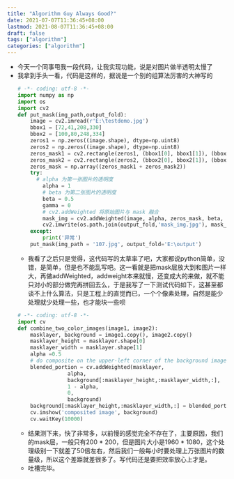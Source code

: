 ```yaml
---
title: "Algorithm Guy Always Good?"
date: 2021-07-07T11:36:45+08:00
lastmod: 2021-08-07T11:36:45+08:00
draft: false
tags: ["algorithm"]
categories: ["algorithm"]
---
```

* 今天一个同事甩我一段代码，让我实现功能，说是对图片做半透明太慢了
* 我拿到手头一看，代码是这样的，据说是一个别的组算法厉害的大神写的
  ```python
  # -*- coding: utf-8 -*-
  import numpy as np
  import os
  import cv2
  def put_mask(img_path,output_fold):
      image = cv2.imread(r'E:\testdemo.jpg')
      bbox1 = [72,41,208,330]
      bbox2 = [100,80,248,334]
      zeros1 = np.zeros((image.shape), dtype=np.uint8)
      zeros2 = np.zeros((image.shape), dtype=np.uint8)
      zeros_mask1 = cv2.rectangle(zeros1, (bbox1[0], bbox1[1]), (bbox1[2], bbox1[3]),color=(0,0,255), thickness=-1 ) 
      zeros_mask2 = cv2.rectangle(zeros2, (bbox2[0], bbox2[1]), (bbox2[2], bbox2[3]),color=(0, 255, 0), thickness=-1)
      zeros_mask = np.array((zeros_mask1 + zeros_mask2))
      try:
        # alpha 为第一张图片的透明度
          alpha = 1
          # beta 为第二张图片的透明度
          beta = 0.5
          gamma = 0
          # cv2.addWeighted 将原始图片与 mask 融合
          mask_img = cv2.addWeighted(image, alpha, zeros_mask, beta, gamma)
          cv2.imwrite(os.path.join(output_fold,'mask_img.jpg'), mask_img)
      except:
          print('异常')
      put_mask(img_path = '107.jpg', output_fold='E:\output')
  ```
  * 我看了之后只是觉得，这代码写的太草率了吧，大家都说python简单，没错，是简单，但是也不能乱写吧。这一看就是把mask层放大到和图片一样大，再做addWeighted，addweight本来就慢，还变成大的来做，就不能只对小的部分做完再拼回去么，于是我写了一下测试代码如下，这甚至都谈不上什么算法，只是工程上的直觉而已，一个个像素处理，自然是能少处理就少处理一些，也才能块一些呗
  ```python
  # -*- coding: utf-8 -*-
  import cv
  def combine_two_color_images(image1, image2):
      masklayer, background = image1.copy(), image2.copy()
      masklayer_height = masklayer.shape[0]
      masklayer_width = masklayer.shape[1]
      alpha =0.5
      # do composite on the upper-left corner of the background image.
      blended_portion = cv.addWeighted(masklayer,
                  alpha,
                  background[:masklayer_height,:masklayer_width,:],
                  1 - alpha,
                  0,
                  background)
      background[:masklayer_height,:masklayer_width,:] = blended_portion
      cv.imshow('composited image', background)
      cv.waitKey(10000)
  ```
  * 结果测下来，快了非常多，以前慢的感觉完全不存在了，主要原因，我们的mask层，一般只有200 * 200，但是图片大小是1960 * 1080，这个处理级别一下就差了50倍左右，然后我们一般每小时要处理上万张图片的数量级，所以这个差距就差很多了。写代码还是要把效率放心上才是。
  * 吐槽完毕。